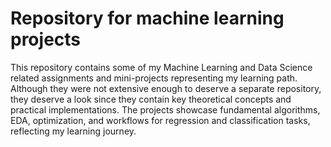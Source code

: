 # Repository for machine learning projects 


This repository contains some of my  Machine Learning and Data Science related assignments and mini-projects representing my learning path. Although they were not extensive enough to deserve a separate repository, they deserve a look since they contain key theoretical concepts and practical implementations. The projects showcase fundamental algorithms, EDA, optimization, and workflows for regression and classification tasks, reflecting my learning journey.

